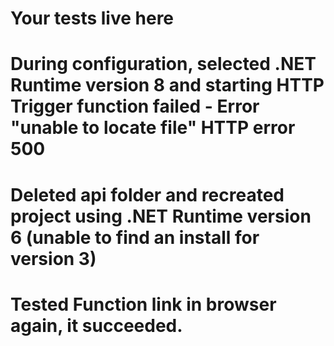 # Your tests live here
# During configuration, selected .NET Runtime version 8 and starting HTTP Trigger function failed - Error "unable to locate file" HTTP error 500
# Deleted api folder and recreated project using .NET Runtime version 6 (unable to find an install for version 3)
# Tested Function link in browser again, it succeeded.
